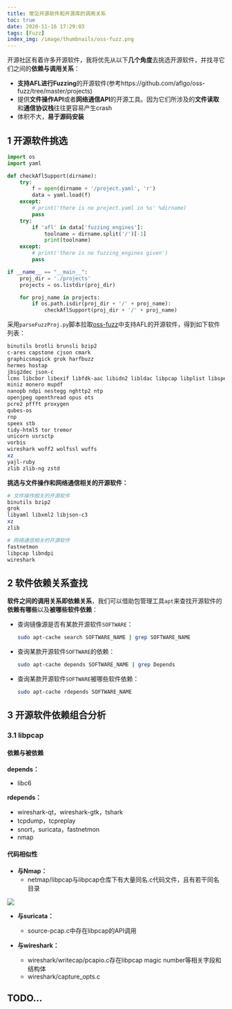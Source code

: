 ```yaml
---
title: 常见开源软件和开源库的调用关系
toc: true
date: 2020-11-16 17:29:03
tags: [Fuzz]
index_img: /image/thumbnails/oss-fuzz.png
---
```


开源社区有着许多开源软件，我将优先从以下**几个角度**去挑选开源软件，并找寻它们之间的**依赖与调用关系**：

<!--more-->

- **支持AFL进行Fuzzing**的开源软件(参考https://github.com/aflgo/oss-fuzz/tree/master/projects)
- 提供**文件操作API**或者**网络通信API**的开源工具。因为它们所涉及的**文件读取**和**通信协议栈**往往更容易产生crash
- 体积不大，**易于源码安装**

## 1 开源软件挑选

```python
import os
import yaml

def checkAflSupport(dirname):
    try:
        f = open(dirname + '/project.yaml', 'r')
        data = yaml.load(f)
    except:
        # print('there is no project.yaml in %s' %dirname)
        pass
    try:
        if 'afl' in data['fuzzing_engines']:
            toolname = dirname.split('/')[-1]
            print(toolname)
    except:
        # print('there is no fuzzing_engines given')
        pass

if __name__ == "__main__":
    proj_dir = './projects'
    projects = os.listdir(proj_dir)

    for proj_name in projects:
        if os.path.isdir(proj_dir + '/' + proj_name):
            checkAflSupport(proj_dir + '/' + proj_name)
```

采用`parseFuzzProj.py`脚本拉取[oss-fuzz](https://github.com/aflgo/oss-fuzz/tree/master/projects)中支持AFL的开源软件，得到如下软件列表：

```bash
binutils brotli brunsli bzip2
c-ares capstone cjson cmark
graphicsmagick grok harfbuzz
hermes hostap
jbig2dec json-c
lcms libcbor libexif libfdk-aac libidn2 libldac libpcap libplist libspectre libtasn1 libteken libwebp libxml2 libyaml libyuv lz4
miniz monero mupdf
nanopb ndpi nestegg nghttp2 ntp
openjpeg openthread opus ots
pcre2 pffft proxygen
qubes-os
rnp
speex stb
tidy-html5 tor tremor
unicorn usrsctp
vorbis
wireshark woff2 wolfssl wuffs
xz
yajl-ruby
zlib zlib-ng zstd
```

**挑选与文件操作和网络通信相关的开源软件：**

```bash
# 文件操作相关的开源软件
binutils bzip2
grok
libyaml libxml2 libjson-c3
xz
zlib

# 网络通信相关的开源软件
fastnetmon
libpcap libndpi 
wireshark
```

## 2 软件依赖关系查找

**软件之间的调用关系即依赖关系**，我们可以借助包管理工具`apt`来查找开源软件的**依赖有哪些**以及**被哪些软件依赖**：

- 查询镜像源是否有某款开源软件`SOFTWARE`：

  ```bash
  sudo apt-cache search SOFTWARE_NAME | grep SOFTWARE_NAME
  ```

- 查询某款开源软件`SOFTWARE`的依赖：

  ```bash
  sudo apt-cache depends SOFTWARE_NAME | grep Depends
  ```

- 查询某款开源软件`SOFTWARE`被哪些软件依赖：

  ```bash
  sudo apt-cache rdepends SOFTWARE_NAME
  ```

## 3 开源软件依赖组合分析

### 3.1 libpcap

#### 依赖与被依赖

**depends：**

- libc6

**rdepends：**

- wireshark-qt，wireshark-gtk，tshark
- tcpdump，tcpreplay
- snort，suricata，fastnetmon
- nmap

#### 代码相似性

- **与Nmap：**
  - netmap/libpcap与libpcap仓库下有大量同名.c代码文件，且有若干同名目录

<img src="https://gitee.com/QGrain/picgo-bed/raw/master/img/20201116221441.png"/>

- **与suricata：**
  - source-pcap.c中存在libpcap的API调用

- **与wireshark：**
  - wireshark/writecap/pcapio.c存在libpcap magic number等相关字段和结构体
  - wireshark/capture_opts.c

## TODO...

